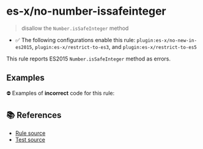 # es-x/no-number-issafeinteger
> disallow the `Number.isSafeInteger` method

- ✅ The following configurations enable this rule: `plugin:es-x/no-new-in-es2015`, `plugin:es-x/restrict-to-es3`, and `plugin:es-x/restrict-to-es5`

This rule reports ES2015 `Number.isSafeInteger` method as errors.

## Examples

⛔ Examples of **incorrect** code for this rule:

<eslint-playground type="bad" code="/*eslint es-x/no-number-issafeinteger: error */
const b = Number.isSafeInteger(value)
" />

## 📚 References

- [Rule source](https://github.com/ota-meshi/eslint-plugin-es-x/blob/master/lib/rules/no-number-issafeinteger.js)
- [Test source](https://github.com/ota-meshi/eslint-plugin-es-x/blob/master/tests/lib/rules/no-number-issafeinteger.js)
